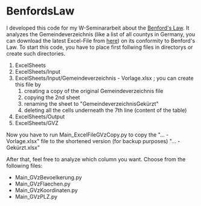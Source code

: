 # BenfordsLaw
I developed this code for my W-Seminararbeit about the [Benford's Law](https://en.wikipedia.org/wiki/Benford%27s_law).
It analyzes the Gemeindeverzeichnis (like a list of all countys in Germany, you can download the latest Excel-File from [here](https://www.destatis.de/DE/Themen/Laender-Regionen/Regionales/Gemeindeverzeichnis/_inhalt.html#101366)) on its conformity to Benford's Law.
To start this code, you have to place first follwing files in directorys or create such directories.

1) ExcelSheets
2) ExcelSheets/Input
3) ExcelSheets/Input/Gemeindeverzeichnis - Vorlage.xlsx ; you can create this file by
    1) creating a copy of the original Gemeindeverzeichnis file
    2) copying the 2nd sheet
    3) renaming the sheet to "GemeindeverzeichnisGekürzt"
    4) deleting all the cells underneath the 7th line (content of the table)
4) ExcelSheets/Output
5) ExcelSheets/GVZ

Now you have to run Main_ExcelFileGVzCopy.py to copy the "... - Vorlage.xlsx" file to the shortened version (for backup purposes)  "... - Gekürzt.xlsx"

After that, feel free to analyze which column you want. Choose from the following files:
- Main_GVzBevoelkerung.py
- Main_GVzFlaechen.py
- Main_GVzKoordinaten.py
- Main_GVzPLZ.py
